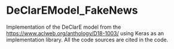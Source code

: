 # DeClarEModel_FakeNews
Implementation of the DeClarE model from the https://www.aclweb.org/anthology/D18-1003/ using Keras as an implementation library. All the code sources are cited in the code.
